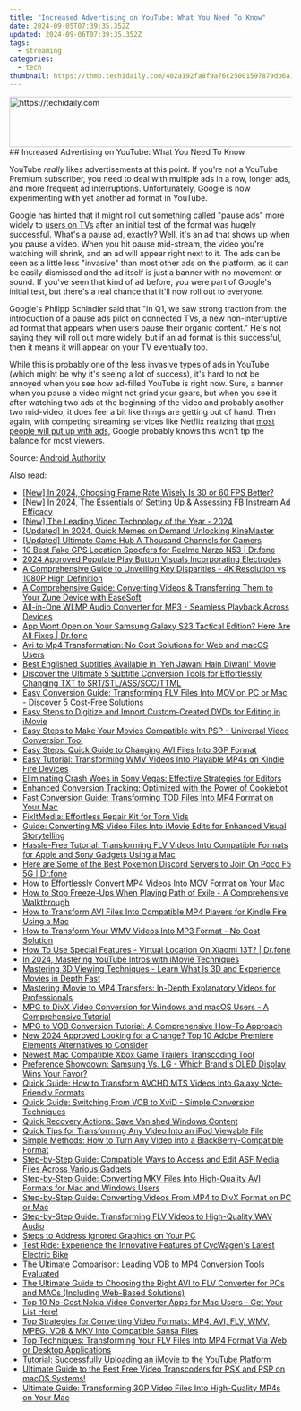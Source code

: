 ```yaml
---
title: "Increased Advertising on YouTube: What You Need To Know"
date: 2024-09-05T07:39:35.352Z
updated: 2024-09-06T07:39:35.352Z
tags:
  - streaming
categories:
  - tech
thumbnail: https://thmb.techidaily.com/402a192fa8f9a76c25001597879db6a11d907dc8fe3db6a194aec02ff3403057.jpg
---
```


<!-- affiliate ads begin -->
<a href="https://aligracehair.sjv.io/c/5597632/1886003/19272" target="_top" id="1886003">
  <img src="//a.impactradius-go.com/display-ad/19272-1886003" border="0" alt="https://techidaily.com" width="728" height="90"/>
</a>
<img height="0" width="0" src="https://aligracehair.sjv.io/i/5597632/1886003/19272" style="position:absolute;visibility:hidden;" border="0" />
<!-- affiliate ads end -->
## Increased Advertising on YouTube: What You Need To Know

YouTube _really_ likes advertisements at this point. If you're not a YouTube Premium subscriber, you need to deal with multiple ads in a row, longer ads, and more frequent ad interruptions. Unfortunately, Google is now experimenting with yet another ad format in YouTube.

 Google has hinted that it might roll out something called "pause ads" more widely to [users on TVs](https://youtube-videos.techidaily.com/swift-switcheroo-rearranging-yt-lists-in-a-minute/) after an initial test of the format was hugely successful. What's a pause ad, exactly? Well, it's an ad that shows up when you pause a video. When you hit pause mid-stream, the video you're watching will shrink, and an ad will appear right next to it. The ads can be seen as a little less "invasive" than most other ads on the platform, as it can be easily dismissed and the ad itself is just a banner with no movement or sound. If you've seen that kind of ad before, you were part of Google's initial test, but there's a real chance that it'll now roll out to everyone.

 Google's Philipp Schindler said that "in Q1, we saw strong traction from the introduction of a pause ads pilot on connected TVs, a new non-interruptive ad format that appears when users pause their organic content." He's not saying they will roll out more widely, but if an ad format is this successful, then it means it will appear on your TV eventually too.

 While this is probably one of the less invasive types of ads in YouTube (which might be why it's seeing a lot of success), it's hard to not be annoyed when you see how ad-filled YouTube is right now. Sure, a banner when you pause a video might not grind your gears, but when you see it after watching two ads at the beginning of the video and probably another two mid-video, it does feel a bit like things are getting out of hand. Then again, with competing streaming services like Netflix realizing that [most people will put up with ads](https://variety.com/2024/tv/news/netflixs-ad-tier-23-million-monthly-users-1235868024/), Google probably knows this won't tip the balance for most viewers.

 Source: [Android Authority](https://www.androidauthority.com/youtube-tv-ads-3326320/)

<ins class="adsbygoogle"
     style="display:block"
     data-ad-format="autorelaxed"
     data-ad-client="ca-pub-7571918770474297"
     data-ad-slot="1223367746"></ins>



<ins class="adsbygoogle"
     style="display:block"
     data-ad-client="ca-pub-7571918770474297"
     data-ad-slot="8358498916"
     data-ad-format="auto"
     data-full-width-responsive="true"></ins>

<span class="atpl-alsoreadstyle">Also read:</span>
<div><ul>
<li><a href="https://video-capture.techidaily.com/new-in-2024-choosing-frame-rate-wisely-is-30-or-60-fps-better/"><u>[New] In 2024, Choosing Frame Rate Wisely  Is 30 or 60 FPS Better?</u></a></li>
<li><a href="https://facebook-video-recording.techidaily.com/new-in-2024-the-essentials-of-setting-up-and-assessing-fb-instream-ad-efficacy/"><u>[New] In 2024, The Essentials of Setting Up & Assessing FB Instream Ad Efficacy</u></a></li>
<li><a href="https://fox-blue.techidaily.com/new-the-leading-video-technology-of-the-year-2024/"><u>[New] The Leading Video Technology of the Year - 2024</u></a></li>
<li><a href="https://article-tips.techidaily.com/updated-in-2024-quick-memes-on-demand-unlocking-kinemaster/"><u>[Updated] In 2024, Quick Memes on Demand  Unlocking KineMaster</u></a></li>
<li><a href="https://facebook-video-share.techidaily.com/updated-ultimate-game-hub-a-thousand-channels-for-gamers/"><u>[Updated] Ultimate Game Hub  A Thousand Channels for Gamers</u></a></li>
<li><a href="https://location-fake.techidaily.com/10-best-fake-gps-location-spoofers-for-realme-narzo-n53-drfone-by-drfone-virtual-android/"><u>10 Best Fake GPS Location Spoofers for Realme Narzo N53 | Dr.fone</u></a></li>
<li><a href="https://youtube-stream.techidaily.com/2024-approved-populate-play-button-visuals-incorporating-electrodes/"><u>2024 Approved  Populate Play Button Visuals  Incorporating Electrodes</u></a></li>
<li><a href="https://media-tips.techidaily.com/a-comprehensive-guide-to-unveiling-key-disparities-4k-resolution-vs-1080p-high-definition/"><u>A Comprehensive Guide to Unveiling Key Disparities - 4K Resolution vs 1080P High Definition</u></a></li>
<li><a href="https://media-tips.techidaily.com/a-comprehensive-guide-converting-videos-and-transferring-them-to-your-zune-device-with-easesoft/"><u>A Comprehensive Guide: Converting Videos & Transferring Them to Your Zune Device with EaseSoft</u></a></li>
<li><a href="https://media-tips.techidaily.com/all-in-one-wlmp-audio-converter-for-mp3-seamless-playback-across-devices/"><u>All-in-One WLMP Audio Converter for MP3 - Seamless Playback Across Devices</u></a></li>
<li><a href="https://howto.techidaily.com/app-wont-open-on-your-samsung-galaxy-s23-tactical-edition-here-are-all-fixes-drfone-by-drfone-fix-android-problems-fix-android-problems/"><u>App Wont Open on Your Samsung Galaxy S23 Tactical Edition? Here Are All Fixes | Dr.fone</u></a></li>
<li><a href="https://media-tips.techidaily.com/avi-to-mp4-transformation-no-cost-solutions-for-web-and-macos-users/"><u>Avi to Mp4 Transformation: No Cost Solutions for Web and macOS Users</u></a></li>
<li><a href="https://media-tips.techidaily.com/best-englished-subtitles-available-in-yeh-jawani-hain-diwani-movie/"><u>Best Englished Subtitles Available in 'Yeh Jawani Hain Diwani' Movie</u></a></li>
<li><a href="https://media-tips.techidaily.com/discover-the-ultimate-5-subtitle-conversion-tools-for-effortlessly-changing-txt-to-srtstlasssccttml/"><u>Discover the Ultimate 5 Subtitle Conversion Tools for Effortlessly Changing TXT to SRT/STL/ASS/SCC/TTML</u></a></li>
<li><a href="https://media-tips.techidaily.com/easy-conversion-guide-transforming-flv-files-into-mov-on-pc-or-mac-discover-5-cost-free-solutions/"><u>Easy Conversion Guide: Transforming FLV Files Into MOV on PC or Mac - Discover 5 Cost-Free Solutions</u></a></li>
<li><a href="https://media-tips.techidaily.com/easy-steps-to-digitize-and-import-custom-created-dvds-for-editing-in-imovie/"><u>Easy Steps to Digitize and Import Custom-Created DVDs for Editing in iMovie</u></a></li>
<li><a href="https://media-tips.techidaily.com/easy-steps-to-make-your-movies-compatible-with-psp-universal-video-conversion-tool/"><u>Easy Steps to Make Your Movies Compatible with PSP - Universal Video Conversion Tool</u></a></li>
<li><a href="https://media-tips.techidaily.com/easy-steps-quick-guide-to-changing-avi-files-into-3gp-format/"><u>Easy Steps: Quick Guide to Changing AVI Files Into 3GP Format</u></a></li>
<li><a href="https://media-tips.techidaily.com/easy-tutorial-transforming-wmv-videos-into-playable-mp4s-on-kindle-fire-devices/"><u>Easy Tutorial: Transforming WMV Videos Into Playable MP4s on Kindle Fire Devices</u></a></li>
<li><a href="https://win-answers.techidaily.com/eliminating-crash-woes-in-sony-vegas-effective-strategies-for-editors/"><u>Eliminating Crash Woes in Sony Vegas: Effective Strategies for Editors</u></a></li>
<li><a href="https://some-tips.techidaily.com/enhanced-conversion-tracking-optimized-with-the-power-of-cookiebot/"><u>Enhanced Conversion Tracking: Optimized with the Power of Cookiebot</u></a></li>
<li><a href="https://media-tips.techidaily.com/fast-conversion-guide-transforming-tod-files-into-mp4-format-on-your-mac/"><u>Fast Conversion Guide: Transforming TOD Files Into MP4 Format on Your Mac</u></a></li>
<li><a href="https://data-wizards.techidaily.com/fixitmedia-effortless-repair-kit-for-torn-vids/"><u>FixItMedia: Effortless Repair Kit for Torn Vids</u></a></li>
<li><a href="https://media-tips.techidaily.com/guide-converting-ms-video-files-into-imovie-edits-for-enhanced-visual-storytelling/"><u>Guide: Converting MS Video Files Into iMovie Edits for Enhanced Visual Storytelling</u></a></li>
<li><a href="https://media-tips.techidaily.com/hassle-free-tutorial-transforming-flv-videos-into-compatible-formats-for-apple-and-sony-gadgets-using-a-mac/"><u>Hassle-Free Tutorial: Transforming FLV Videos Into Compatible Formats for Apple and Sony Gadgets Using a Mac</u></a></li>
<li><a href="https://pokemon-go-android.techidaily.com/here-are-some-of-the-best-pokemon-discord-servers-to-join-on-poco-f5-5g-drfone-by-drfone-virtual-android/"><u>Here are Some of the Best Pokemon Discord Servers to Join On Poco F5 5G | Dr.fone</u></a></li>
<li><a href="https://media-tips.techidaily.com/how-to-effortlessly-convert-mp4-videos-into-mov-format-on-your-mac/"><u>How to Effortlessly Convert MP4 Videos Into MOV Format on Your Mac</u></a></li>
<li><a href="https://win-solutions.techidaily.com/how-to-stop-freeze-ups-when-playing-path-of-exile-a-comprehensive-walkthrough/"><u>How to Stop Freeze-Ups When Playing Path of Exile - A Comprehensive Walkthrough</u></a></li>
<li><a href="https://media-tips.techidaily.com/how-to-transform-avi-files-into-compatible-mp4-players-for-kindle-fire-using-a-mac/"><u>How to Transform AVI Files Into Compatible MP4 Players for Kindle Fire Using a Mac</u></a></li>
<li><a href="https://media-tips.techidaily.com/1723620214979-how-to-transform-your-wmv-videos-into-mp3-format-no-cost-solution/"><u>How to Transform Your WMV Videos Into MP3 Format - No Cost Solution</u></a></li>
<li><a href="https://change-location.techidaily.com/how-to-use-special-features-virtual-location-on-xiaomi-13t-drfone-by-drfone-virtual-android/"><u>How To Use Special Features - Virtual Location On Xiaomi 13T? | Dr.fone</u></a></li>
<li><a href="https://youtube-stream.techidaily.com/in-2024-mastering-youtube-intros-with-imovie-techniques/"><u>In 2024, Mastering YouTube Intros with iMovie Techniques</u></a></li>
<li><a href="https://media-tips.techidaily.com/1723620219701-mastering-3d-viewing-techniques-learn-what-is-3d-and-experience-movies-in-depth-fast/"><u>Mastering 3D Viewing Techniques - Learn What Is 3D and Experience Movies in Depth Fast</u></a></li>
<li><a href="https://media-tips.techidaily.com/mastering-imovie-to-mp4-transfers-in-depth-explanatory-videos-for-professionals/"><u>Mastering iMovie to MP4 Transfers: In-Depth Explanatory Videos for Professionals</u></a></li>
<li><a href="https://media-tips.techidaily.com/mpg-to-divx-video-conversion-for-windows-and-macos-users-a-comprehensive-tutorial/"><u>MPG to DivX Video Conversion for Windows and macOS Users - A Comprehensive Tutorial</u></a></li>
<li><a href="https://media-tips.techidaily.com/mpg-to-vob-conversion-tutorial-a-comprehensive-how-to-approach/"><u>MPG to VOB Conversion Tutorial: A Comprehensive How-To Approach</u></a></li>
<li><a href="https://video-content-creator.techidaily.com/new-2024-approved-looking-for-a-change-top-10-adobe-premiere-elements-alternatives-to-consider/"><u>New 2024 Approved Looking for a Change? Top 10 Adobe Premiere Elements Alternatives to Consider</u></a></li>
<li><a href="https://media-tips.techidaily.com/newest-mac-compatible-xbox-game-trailers-transcoding-tool/"><u>Newest Mac Compatible Xbox Game Trailers Transcoding Tool</u></a></li>
<li><a href="https://media-tips.techidaily.com/preference-showdown-samsung-vs-lg-which-brands-oled-display-wins-your-favor/"><u>Preference Showdown: Samsung Vs. LG - Which Brand's OLED Display Wins Your Favor?</u></a></li>
<li><a href="https://media-tips.techidaily.com/quick-guide-how-to-transform-avchd-mts-videos-into-galaxy-note-friendly-formats/"><u>Quick Guide: How to Transform AVCHD MTS Videos Into Galaxy Note-Friendly Formats</u></a></li>
<li><a href="https://media-tips.techidaily.com/quick-guide-switching-from-vob-to-xvid-simple-conversion-techniques/"><u>Quick Guide: Switching From VOB to XviD - Simple Conversion Techniques</u></a></li>
<li><a href="https://windows11.techidaily.com/quick-recovery-actions-save-vanished-windows-content/"><u>Quick Recovery Actions: Save Vanished Windows Content</u></a></li>
<li><a href="https://media-tips.techidaily.com/quick-tips-for-transforming-any-video-into-an-ipod-viewable-file/"><u>Quick Tips for Transforming Any Video Into an iPod Viewable File</u></a></li>
<li><a href="https://media-tips.techidaily.com/simple-methods-how-to-turn-any-video-into-a-blackberry-compatible-format/"><u>Simple Methods: How to Turn Any Video Into a BlackBerry-Compatible Format</u></a></li>
<li><a href="https://media-tips.techidaily.com/step-by-step-guide-compatible-ways-to-access-and-edit-asf-media-files-across-various-gadgets/"><u>Step-by-Step Guide: Compatible Ways to Access and Edit ASF Media Files Across Various Gadgets</u></a></li>
<li><a href="https://media-tips.techidaily.com/step-by-step-guide-converting-mkv-files-into-high-quality-avi-formats-for-mac-and-windows-users/"><u>Step-by-Step Guide: Converting MKV Files Into High-Quality AVI Formats for Mac and Windows Users</u></a></li>
<li><a href="https://media-tips.techidaily.com/step-by-step-guide-converting-videos-from-mp4-to-divx-format-on-pc-or-mac/"><u>Step-by-Step Guide: Converting Videos From MP4 to DivX Format on PC or Mac</u></a></li>
<li><a href="https://media-tips.techidaily.com/step-by-step-guide-transforming-flv-videos-to-high-quality-wav-audio/"><u>Step-by-Step Guide: Transforming FLV Videos to High-Quality WAV Audio</u></a></li>
<li><a href="https://graphic-issues.techidaily.com/steps-to-address-ignored-graphics-on-your-pc/"><u>Steps to Address Ignored Graphics on Your PC</u></a></li>
<li><a href="https://buynow-info.techidaily.com/test-ride-experience-the-innovative-features-of-cycwagens-latest-electric-bike/"><u>Test Ride: Experience the Innovative Features of CycWagen's Latest Electric Bike</u></a></li>
<li><a href="https://media-tips.techidaily.com/the-ultimate-comparison-leading-vob-to-mp4-conversion-tools-evaluated/"><u>The Ultimate Comparison: Leading VOB to MP4 Conversion Tools Evaluated</u></a></li>
<li><a href="https://media-tips.techidaily.com/the-ultimate-guide-to-choosing-the-right-avi-to-flv-converter-for-pcs-and-macs-including-web-based-solutions/"><u>The Ultimate Guide to Choosing the Right AVI to FLV Converter for PCs and MACs (Including Web-Based Solutions)</u></a></li>
<li><a href="https://media-tips.techidaily.com/1723620222964-top-10-no-cost-nokia-video-converter-apps-for-mac-users-get-your-list-here/"><u>Top 10 No-Cost Nokia Video Converter Apps for Mac Users - Get Your List Here!</u></a></li>
<li><a href="https://media-tips.techidaily.com/top-strategies-for-converting-video-formats-mp4-avi-flv-wmv-mpeg-vob-and-mkv-into-compatible-sansa-files/"><u>Top Strategies for Converting Video Formats: MP4, AVI, FLV, WMV, MPEG, VOB & MKV Into Compatible Sansa Files</u></a></li>
<li><a href="https://media-tips.techidaily.com/top-techniques-transforming-your-flv-files-into-mp4-format-via-web-or-desktop-applications/"><u>Top Techniques: Transforming Your FLV Files Into MP4 Format Via Web or Desktop Applications</u></a></li>
<li><a href="https://media-tips.techidaily.com/tutorial-successfully-uploading-an-imovie-to-the-youtube-platform/"><u>Tutorial: Successfully Uploading an iMovie to the YouTube Platform</u></a></li>
<li><a href="https://media-tips.techidaily.com/ultimate-guide-to-the-best-free-video-transcoders-for-psx-and-psp-on-macos-systems/"><u>Ultimate Guide to the Best Free Video Transcoders for PSX and PSP on macOS Systems!</u></a></li>
<li><a href="https://media-tips.techidaily.com/ultimate-guide-transforming-3gp-video-files-into-high-quality-mp4s-on-your-mac/"><u>Ultimate Guide: Transforming 3GP Video Files Into High-Quality MP4s on Your Mac</u></a></li>
</ul></div>
